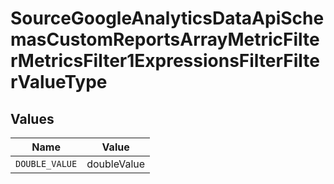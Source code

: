 # SourceGoogleAnalyticsDataApiSchemasCustomReportsArrayMetricFilterMetricsFilter1ExpressionsFilterFilterValueType


## Values

| Name           | Value          |
| -------------- | -------------- |
| `DOUBLE_VALUE` | doubleValue    |
